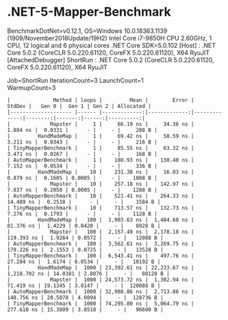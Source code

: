 # .NET-5-Mapper-Benchmark
BenchmarkDotNet=v0.12.1, OS=Windows 10.0.18363.1139 (1909/November2018Update/19H2)
Intel Core i7-9850H CPU 2.60GHz, 1 CPU, 12 logical and 6 physical cores
.NET Core SDK=5.0.102
  [Host]   : .NET Core 5.0.2 (CoreCLR 5.0.220.61120, CoreFX 5.0.220.61120), X64 RyuJIT  [AttachedDebugger]
  ShortRun : .NET Core 5.0.2 (CoreCLR 5.0.220.61120, CoreFX 5.0.220.61120), X64 RyuJIT

Job=ShortRun  IterationCount=3  LaunchCount=1  
WarmupCount=3  

```
|              Method | loops |         Mean |        Error |       StdDev |   Gen 0 |  Gen 1 | Gen 2 | Allocated |
|-------------------- |------ |-------------:|-------------:|-------------:|--------:|-------:|------:|----------:|
|             Mapster |     1 |     66.19 ns |     34.36 ns |     1.884 ns |  0.0331 |      - |     - |     208 B |
|         HandMadeMap |     1 |     69.42 ns |     58.59 ns |     3.211 ns |  0.0343 |      - |     - |     216 B |
| TinyMapperBenchmark |     1 |     85.55 ns |     63.32 ns |     3.471 ns |  0.0267 |      - |     - |     168 B |
| AutoMapperBenchmark |     1 |    180.93 ns |    130.48 ns |     7.152 ns |  0.0534 |      - |     - |     336 B |
|         HandMadeMap |    10 |    231.38 ns |     16.03 ns |     0.879 ns |  0.1605 | 0.0005 |     - |    1008 B |
|             Mapster |    10 |    257.18 ns |    142.97 ns |     7.837 ns |  0.2050 | 0.0005 |     - |    1288 B |
| AutoMapperBenchmark |    10 |    521.41 ns |    264.33 ns |    14.489 ns |  0.2518 |      - |     - |    1584 B |
| TinyMapperBenchmark |    10 |    713.57 ns |    132.73 ns |     7.276 ns |  0.1793 |      - |     - |    1128 B |
|         HandMadeMap |   100 |  1,903.63 ns |  1,484.60 ns |    81.376 ns |  1.4229 | 0.0420 |     - |    8928 B |
|             Mapster |   100 |  2,157.49 ns |  2,178.18 ns |   119.393 ns |  1.9264 | 0.0572 |     - |   12088 B |
| AutoMapperBenchmark |   100 |  3,562.61 ns |  3,269.75 ns |   179.226 ns |  2.1553 | 0.0725 |     - |   13528 B |
| TinyMapperBenchmark |   100 |  6,543.41 ns |    497.76 ns |    27.284 ns |  1.6174 | 0.0534 |     - |   10192 B |
|         HandMadeMap |  1000 | 23,392.61 ns | 22,233.67 ns | 1,218.702 ns | 14.0381 | 2.8076 |     - |   88128 B |
|             Mapster |  1000 | 24,573.72 ns |  1,302.94 ns |    71.419 ns | 19.1345 | 3.8147 |     - |  120088 B |
| AutoMapperBenchmark |  1000 | 32,980.86 ns |  2,713.86 ns |   148.756 ns | 20.5078 | 4.0894 |     - |  128736 B |
| TinyMapperBenchmark |  1000 | 74,295.80 ns |  5,064.79 ns |   277.618 ns | 15.3809 | 3.0518 |     - |   96600 B |
